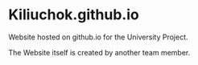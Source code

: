 # Kiliuchok.github.io

Website hosted on github.io for the University Project.

The Website itself is created by another team member.
